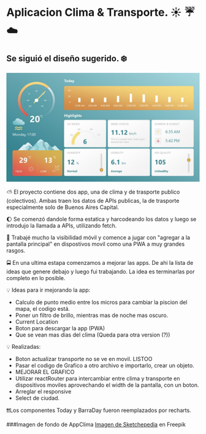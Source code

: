 # Aplicacion Clima & Transporte. :sunny:  :umbrella:  :cloud:

## Se siguió el diseño sugerido. :snowflake:

![Diseño Sugerido](./dashboard.jpg)

:partly_sunny: El proyecto contiene dos app, una de clima y de trasporte publico (colectivos).
Ambas traen los datos de APIs publicas, la de trasporte especialmente solo de Buenos Aires Capital.

:waxing_gibbous_moon: Se comenzó dandole forma estatica y harcodeando los datos y luego se introdujo la llamada a APIs, 
utilizando fetch.

:iphone: Trabajé mucho la visibilidad móvil y comence a jugar con "agregar a la pantalla principal" en dispostivos
movil como una PWA a muy grandes rasgos.

:oncoming_bus: En una ultima estapa comenzamos a mejorar las apps. De ahi la lista de ideas que genere debajo
y luego fui trabajando. La idea es terminarlas por completo en lo posible. 

:bulb: Ideas para ir mejorando la app: 

- Calculo de punto medio entre los micros para cambiar la piscion del mapa, el codigo está.
- Poner un filtro de brillo, mientras mas de noche mas oscuro. 
- Current Location
- Boton para descargar la app (PWA)
 - Que se vean mas dias del clima (Queda para otra version (?))
 
 :bulb: Realizadas: 

 - Boton actualizar transporte no se ve en movil. LISTOO
 - Pasar el codigo de Grafico a otro archivo e importarlo, crear un objeto. 
 - MEJORAR EL GRAFICO  
 - Utilizar reactRouter para intercambiar entre clima y transporte en dispositivos moviles aprovechando
   el width de la pantalla, con un boton. 
 - Arreglar el responsive 
 - Select de ciudad. 

:heavy_exclamation_mark::heavy_exclamation_mark:Los componentes Today y BarraDay fueron reemplazados por recharts. 


###Imagen de fondo de AppClima
 <a href="https://www.freepik.es/foto-gratis/cielo-colorido-nubes-palabras-nublan_40792565.htm#query=svg&position=5&from_view=keyword&track=sph">Imagen de Sketchepedia</a> en Freepik